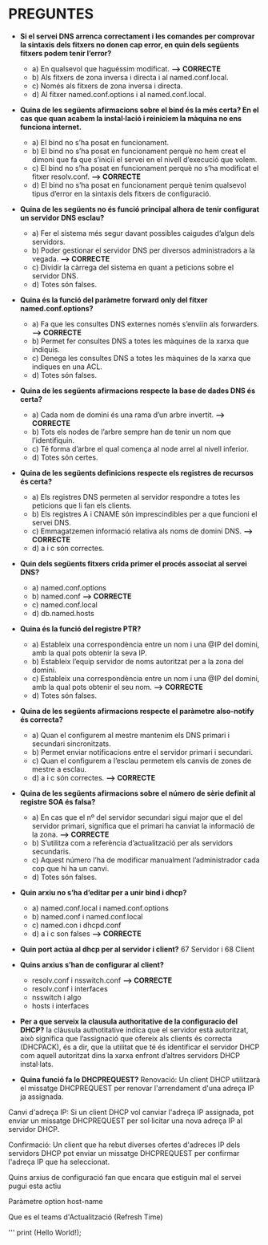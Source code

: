 # PREGUNTES 

- **Si el servei DNS arrenca correctament i les comandes per comprovar la sintaxis dels fitxers no donen cap error, en quin dels següents fitxers podem tenir l’error?**
   - a) En qualsevol que haguéssim modificat.  **--> CORRECTE**
   - b) Als fitxers de zona inversa i directa i al named.conf.local.
   - c) Només als fitxers de zona inversa i directa.
   - d) Al fitxer named.conf.options i al named.conf.local.

- **Quina de les següents afirmacions sobre el bind és la més certa? En el cas que quan acabem la instal·lació i reiniciem la màquina no ens funciona internet.**
   - a) El bind no s’ha posat en funcionament.
   - b) El bind no s’ha posat en funcionament perquè no hem creat el dimoni que fa que s’iniciï el servei en el nivell d’execució que volem.
   - c) El bind no s’ha posat en funcionament perquè no s’ha modificat el fitxer resolv.conf. **--> CORRECTE**
   - d) El bind no s’ha posat en funcionament perquè tenim qualsevol tipus d’error en la sintaxis dels fitxers de configuració.

- **Quina de les següents no és funció principal alhora de tenir configurat un servidor DNS esclau?**
   - a) Fer el sistema més segur davant possibles caigudes d’algun dels servidors.
   - b) Poder gestionar el servidor DNS per diversos administradors a la vegada.  **--> CORRECTE**
   - c) Dividir la càrrega del sistema en quant a peticions sobre el servidor DNS.
   - d) Totes són falses.

- **Quina és la funció del paràmetre forward only del fitxer named.conf.options?**
   - a) Fa que les consultes DNS externes només s’enviïn als forwarders.  **--> CORRECTE**
   - b) Permet fer consultes DNS a totes les màquines de la xarxa que indiquis.
   - c) Denega les consultes DNS a totes les màquines de la xarxa que indiques en una ACL.
   - d) Totes són falses.

- **Quina de les següents afirmacions respecte la base de dades DNS és certa?**
   - a) Cada nom de domini és una rama d’un arbre invertit.  **--> CORRECTE**
   - b) Tots els nodes de l’arbre sempre han de tenir un nom que l’identifiquin.
   - c) Té forma d’arbre el qual comença al node arrel al nivell inferior.
   - d) Totes són certes.


- **Quina de les següents definicions respecte els registres de recursos és certa?**
   - a) Els registres DNS permeten al servidor respondre a totes les peticions que li fan els clients.
   - b) Els registres A i CNAME són imprescindibles per a que funcioni el servei DNS.
   - c) Emmagatzemen informació relativa als noms de domini DNS.   **--> CORRECTE**
   - d) a i c són correctes.

- **Quin dels següents fitxers crida primer el procés associat al servei DNS?**
   - a) named.conf.options
   - b) named.conf  **--> CORRECTE**
   - c) named.conf.local
   - d) db.named.hosts

- **Quina és la funció del registre PTR?**
   - a) Estableix una correspondència entre un nom i una @IP del domini, amb la qual pots obtenir la seva IP.
   - b) Estableix l’equip servidor de noms autoritzat per a la zona del domini.
   - c) Estableix una correspondència entre un nom i una @IP del domini, amb la qual pots obtenir el seu nom.  **--> CORRECTE**
   - d) Totes són falses.

- **Quina de les següents afirmacions respecte el paràmetre also-notify és correcta?**
   - a) Quan el configurem al mestre mantenim els DNS primari i secundari sincronitzats.
   - b) Permet enviar notificacions entre el servidor primari i secundari.
   - c) Quan el configurem a l’esclau permetem els canvis de zones de mestre a esclau.
   - d) a i c són correctes.  **--> CORRECTE**

- **Quina de les següents afirmacions sobre el número de sèrie definit al registre SOA és falsa?**
   - a) En cas que el nº del servidor secundari sigui major que el del servidor primari, significa que el primari ha canviat la informació de la zona. **--> CORRECTE**
   - b) S’utilitza com a referència d’actualització per als servidors secundaris.
   - c) Aquest número l’ha de modificar manualment l’administrador cada cop que hi ha un canvi.
   - d) Totes són falses.

- **Quin arxiu no s’ha d’editar per a unir bind i dhcp?**
     - a) named.conf.local i named.conf.options
     - b) named.conf i named.conf.local
     - c) named.con i dhcpd.conf
     - d) a i c son falses  **--> CORRECTE**

- **Quin port actúa al dhcp per al servidor i client?**
67 Servidor i 68 Client


- **Quins arxius s’han de configurar al client?**
   - resolv.conf i nsswitch.conf **--> CORRECTE**
   - resolv.conf i interfaces 
   - nsswitch i algo
   - hosts i interfaces 

- **Per a que serveix la clausula authoritative de la configuracio del DHCP?**
la clàusula authotitative indica que el servidor està autoritzat, això significa que l’assignació que ofereix als clients és correcta (DHCPACK), és a dir, que la utilitat que té és identificar el servidor DHCP com aquell autoritzat dins la xarxa enfront d’altres servidors DHCP instal·lats. 

- **Quina funció fa lo DHCPREQUEST?**
Renovació: Un client DHCP utilitzarà el missatge DHCPREQUEST per renovar l'arrendament d'una adreça IP ja assignada. 

Canvi d'adreça IP: Si un client DHCP vol canviar l'adreça IP assignada, pot enviar un missatge DHCPREQUEST per sol·licitar una nova adreça IP al servidor DHCP.

Confirmació: Un client que ha rebut diverses ofertes d'adreces IP dels servidors DHCP pot enviar un missatge DHCPREQUEST per confirmar l'adreça IP que ha seleccionat.

Quins arxius de configuració fan que encara que estiguin mal el servei pugui esta actiu

Paràmetre option host-name

Que es el teams d'Actualització (Refresh Time)

'''
   print (Hello  World!);
